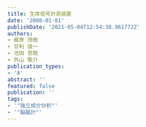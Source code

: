 ```yaml
---
title: 生体信号計測装置
date: '2008-01-01'
publishDate: '2021-05-04T12:54:38.961772Z'
authors:
- 梶原 茂樹
- 甘利 俊一
- 池田 思朗
- 外山 敬介
publication_types:
- '8'
abstract: ''
featured: false
publication: ''
tags:
- '"独立成分分析"'
- '"脳磁計"'
---
```

